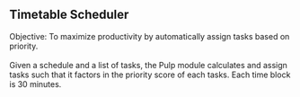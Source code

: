 ## Timetable Scheduler
Objective: To maximize productivity by automatically assign tasks based on priority. <br><br>Given a schedule and a list of tasks, the Pulp module calculates and assign tasks such that it factors in the priority score of each tasks. Each time block is 30 minutes. 

